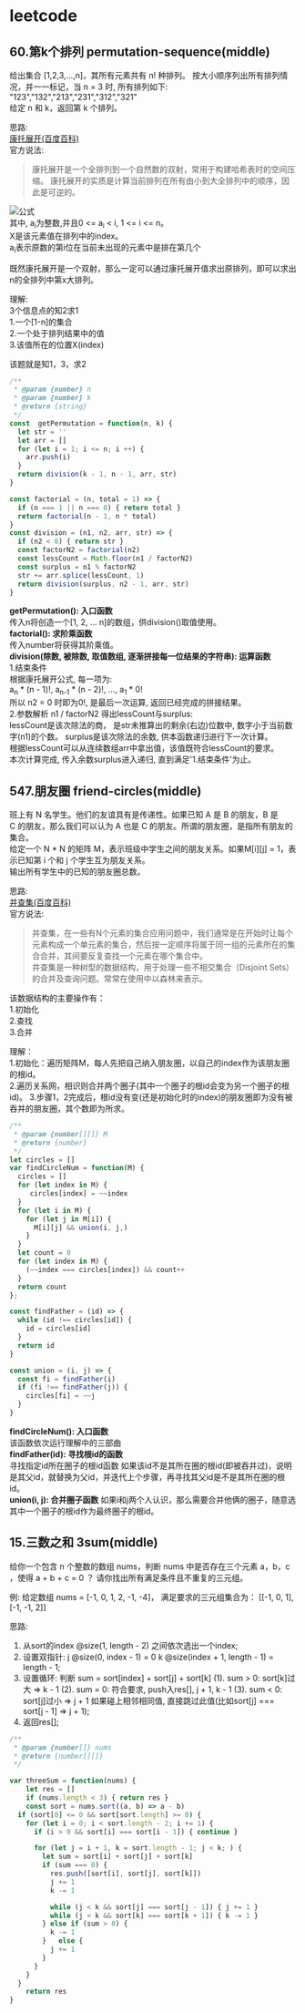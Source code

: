 # leetcode
## 60.第k个排列 permutation-sequence(middle)
给出集合 [1,2,3,…,n]，其所有元素共有 n! 种排列。
按大小顺序列出所有排列情况，并一一标记，当 n = 3 时, 所有排列如下:  
"123","132","213","231","312","321"  
给定 n 和 k，返回第 k 个排列。  

思路:  
[康托展开(百度百科)](https://baike.baidu.com/item/%E5%BA%B7%E6%89%98%E5%B1%95%E5%BC%80/7968428?fr=aladdin '百度百科')  
官方说法:  
> 康托展开是一个全排列到一个自然数的双射，常用于构建哈希表时的空间压缩。 康托展开的实质是计算当前排列在所有由小到大全排列中的顺序，因此是可逆的。

![公式](https://gss2.bdstatic.com/-fo3dSag_xI4khGkpoWK1HF6hhy/baike/s%3D280/sign=bffaac6e6081800a6ae58e06813433d6/dcc451da81cb39dbd85f32b7dc160924aa1830b7.jpg)  
其中, a<sub>i</sub>为整数,并且0 <= a<sub>i</sub> < i, 1 <= i <= n。  
X是该元素值在排列中的index。  
a<sub>i</sub>表示原数的第i位在当前未出现的元素中是排在第几个  

既然康托展开是一个双射，那么一定可以通过康托展开值求出原排列，即可以求出n的全排列中第x大排列。

理解:  
3个信息点的知2求1  
1.一个[1-n]的集合  
2.一个处于排列结果中的值  
3.该值所在的位置X(index)  

该题就是知1，3，求2  
``` javascript
/**
 * @param {number} n
 * @param {number} k
 * @return {string}
 */
const  getPermutation = function(n, k) {
  let str = ''
  let arr = []
  for (let i = 1; i <= n; i ++) {
    arr.push(i)
  }
  return division(k - 1, n - 1, arr, str)
}

const factorial = (n, total = 1) => {
  if (n === 1 || n === 0) { return total }
  return factorial(n - 1, n * total)
}
const division = (n1, n2, arr, str) => {
  if (n2 < 0) { return str }
  const factorN2 = factorial(n2)
  const lessCount = Math.floor(n1 / factorN2)
  const surplus = n1 % factorN2
  str += arr.splice(lessCount, 1)
  return division(surplus, n2 - 1, arr, str)
}
```
**getPermutation(): 入口函数**  
传入n将创造一个[1, 2, ... n]的数组，供division()取值使用。  
**factorial(): 求阶乘函数**  
传入number将获得其阶乘值。  
**division(除数, 被除数, 取值数组, 逐渐拼接每一位结果的字符串): 运算函数**  
1.结束条件  
根据康托展开公式, 每一项为:  
a<sub>n</sub> * (n - 1)!, a<sub>n-1</sub> * (n - 2)!, ..., a<sub>1</sub> * 0!  
所以 n2 = 0 时即为0!, 是最后一次运算, 返回已经完成的拼接结果。  
2.参数解析 
n1 / factorN2 得出lessCount与surplus:  
lessCount是该次除法的商， 是str未推算出的剩余(右边)位数中, 数字小于当前数字(n1)的个数。
surplus是该次除法的余数, 供本函数递归进行下一次计算。  
根据lessCount可以从连续数组arr中拿出值，该值既符合lessCount的要求。  
本次计算完成, 传入余数surplus进入递归, 直到满足'1.结束条件'为止。  
    
## 547.朋友圈 friend-circles(middle)
班上有 N 名学生。他们的友谊具有是传递性。如果已知 A 是 B 的朋友，B 是 C 的朋友，那么我们可以认为 A 也是 C 的朋友。所谓的朋友圈，是指所有朋友的集合。   
给定一个 N * N 的矩阵 M，表示班级中学生之间的朋友关系。如果M[i][j] = 1，表示已知第 i 个和 j 个学生互为朋友关系。  
输出所有学生中的已知的朋友圈总数。

思路:  
[并查集(百度百科)](https://baike.baidu.com/item/%E5%B9%B6%E6%9F%A5%E9%9B%86/9388442?fr=aladdin '百度百科')  
官方说法:  
>并查集，在一些有N个元素的集合应用问题中，我们通常是在开始时让每个元素构成一个单元素的集合，然后按一定顺序将属于同一组的元素所在的集合合并，其间要反复查找一个元素在哪个集合中。  
并查集是一种树型的数据结构，用于处理一些不相交集合（Disjoint Sets）的合并及查询问题。常常在使用中以森林来表示。  

该数据结构的主要操作有：  
1.初始化  
2.查找  
3.合并  

理解：  
1.初始化：遍历矩阵M，每人先把自己纳入朋友圈，以自己的index作为该朋友圈的根id。  
2.遍历关系网，相识则合并两个圈子(其中一个圈子的根id会变为另一个圈子的根id)。
3.步骤1，2完成后，根id没有变(还是初始化时的index)的朋友圈即为没有被吞并的朋友圈，其个数即为所求。  

``` javascript
/**
 * @param {number[][]} M
 * @return {number}
 */
let circles = []
var findCircleNum = function(M) {
  circles = []
  for (let index in M) {
     circles[index] = ~~index
  }
  for (let i in M) {
    for (let j in M[i]) {
      M[i][j] && union(i, j,)
    }
  }
  let count = 0
  for (let index in M) {
    (~~index === circles[index]) && count++
  }
  return count
};

const findFather = (id) => {
  while (id !== circles[id]) {
    id = circles[id]
  }
  return id
}

const union = (i, j) => {
  const fi = findFather(i)
  if (fi !== findFather(j)) {
    circles[fi] = ~~j
  }
}
```

**findCircleNum(): 入口函数**  
该函数依次运行理解中的三部曲  
**findFather(id): 寻找根id的函数**  
寻找指定id所在圈子的根id函数
如果该id不是其所在圈的根id(即被吞并过)，说明是其父id，就替换为父id，并迭代上个步骤，再寻找其父id是不是其所在圈的根id。  
**union(i, j): 合并圈子函数** 
如果i和j两个人认识，那么需要合并他俩的圈子，随意选其中一个圈子的根id作为最终圈子的根id。


## 15.三数之和 3sum(middle)
给你一个包含 n 个整数的数组 nums，判断 nums 中是否存在三个元素 a，b，c ，使得 a + b + c = 0 ？
请你找出所有满足条件且不重复的三元组。

例: 给定数组 nums = [-1, 0, 1, 2, -1, -4]，
满足要求的三元组集合为：
[[-1, 0, 1], [-1, -1, 2]]

思路:
1. 从sort的index @size(1, length - 2) 之间依次选出一个index;
2. 设置双指针:
    j @size(0, index - 1) = 0
    k @size(index + 1, length - 1) = length - 1;
3. 设置循环:
  判断 sum = sort[index] + sort[j] + sort[k]
    (1). sum > 0:  sort[k]过大 => k - 1
    (2). sum = 0:  符合要求, push入res[], j + 1, k - 1
    (3). sum < 0:  sort[j]过小 => j + 1
  如果碰上相邻相同值, 直接跳过此值(比如sort[j] === sort[j - 1] => j + 1);
4. 返回res[];

``` javascript
/**
 * @param {number[]} nums
 * @return {number[][]}
 */

var threeSum = function(nums) {
	let res = []
	if (nums.length < 3) { return res }
	const sort = nums.sort((a, b) => a - b)
  if (sort[0] <= 0 && sort[sort.length] >= 0) {
    for (let i = 0; i < sort.length - 2; i += 1) {
      if (i > 0 && sort[i] === sort[i - 1]) { continue }

      for (let j = i + 1, k = sort.length - 1; j < k; ) {
        let sum = sort[i] + sort[j] + sort[k]
        if (sum === 0) {
          res.push([sort[i], sort[j], sort[k]])
          j += 1
          k -= 1

          while (j < k && sort[j] === sort[j - 1]) { j += 1 }
          while (j < k && sort[k] === sort[k + 1]) { k -= 1 }
        } else if (sum > 0) {
          k -= 1
        }	else {
          j += 1
        }
      }
    }
  }
	return res
}
```